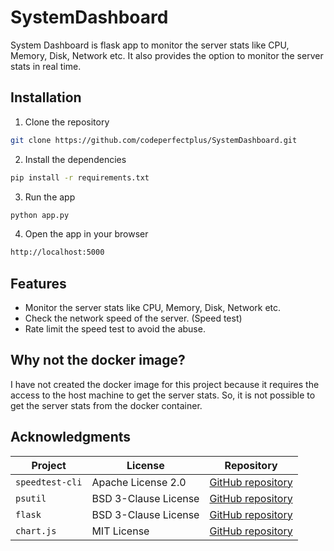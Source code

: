 # SystemDashboard

System Dashboard is flask app to monitor the server stats like CPU, Memory, Disk, Network etc. It also provides the option to monitor the server stats in real time.

## Installation

1. Clone the repository

```bash
git clone https://github.com/codeperfectplus/SystemDashboard.git
```

2. Install the dependencies

```bash
pip install -r requirements.txt
```

3. Run the app

```bash
python app.py
```

4. Open the app in your browser

```bash
http://localhost:5000
```

## Features

- Monitor the server stats like CPU, Memory, Disk, Network etc.
- Check the network speed of the server. (Speed test)
- Rate limit the speed test to avoid the abuse.

## Why not the docker image?

I have not created the docker image for this project because it requires the access to the host machine to get the server stats. So, it is not possible to get the server stats from the docker container.


## Acknowledgments
| Project | License | Repository |
|---------|---------|------------|
| `speedtest-cli` | Apache License 2.0 | [GitHub repository](https://github.com/sivel/speedtest-cli) |
| `psutil` | BSD 3-Clause License | [GitHub repository](https://github.com/giampaolo/psutil) |
| `flask` | BSD 3-Clause License | [GitHub repository](https://github.com/pallets/flask) |
| `chart.js` | MIT License | [GitHub repository](https://github.com/chartjs/Chart.js) |
